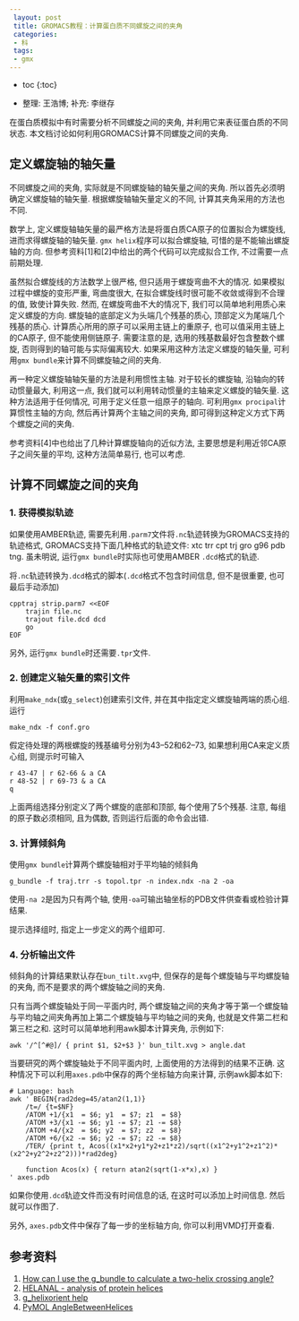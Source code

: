 ```yaml
---
 layout: post
 title: GROMACS教程：计算蛋白质不同螺旋之间的夹角
 categories:
 - 科
 tags:
 - gmx
---
```


* toc
{:toc}

<ul>
<li>整理: 王浩博; 补充: 李继存</li>
</ul>

<p>在蛋白质模拟中有时需要分析不同螺旋之间的夹角, 并利用它来表征蛋白质的不同状态.
本文档讨论如何利用GROMACS计算不同螺旋之间的夹角.</p>

## 定义螺旋轴的轴矢量

<p>不同螺旋之间的夹角, 实际就是不同螺旋轴的轴矢量之间的夹角. 所以首先必须明确定义螺旋轴的轴矢量.
根据螺旋轴轴矢量定义的不同, 计算其夹角采用的方法也不同.</p>

<p>数学上, 定义螺旋轴轴矢量的最严格方法是将蛋白质CA原子的位置拟合为螺旋线, 进而求得螺旋轴的轴矢量. <code>gmx helix</code>程序可以拟合螺旋轴, 可惜的是不能输出螺旋轴的方向. 但参考资料[1]和[2]中给出的两个代码可以完成拟合工作, 不过需要一点前期处理.</p>

<p>虽然拟合螺旋线的方法数学上很严格, 但只适用于螺旋弯曲不大的情况. 如果模拟过程中螺旋的变形严重, 弯曲度很大, 在拟合螺旋线时很可能不收敛或得到不合理的值, 致使计算失败. 然而, 在螺旋弯曲不大的情况下, 我们可以简单地利用质心来定义螺旋的方向. 螺旋轴的底部定义为头端几个残基的质心, 顶部定义为尾端几个残基的质心. 计算质心所用的原子可以采用主链上的重原子, 也可以值采用主链上的CA原子, 但不能使用侧链原子. 需要注意的是, 选用的残基数最好包含整数个螺旋, 否则得到的轴可能与实际偏离较大. 如果采用这种方法定义螺旋的轴矢量, 可利用<code>gmx bundle</code>来计算不同螺旋轴之间的夹角.</p>

<p>再一种定义螺旋轴轴矢量的方法是利用惯性主轴. 对于较长的螺旋轴, 沿轴向的转动惯量最大, 利用这一点, 我们就可以利用转动惯量的主轴来定义螺旋的轴矢量.
这种方法适用于任何情况, 可用于定义任意一组原子的轴向. 可利用<code>gmx procipal</code>计算惯性主轴的方向, 然后再计算两个主轴之间的夹角, 即可得到这种定义方式下两个螺旋之间的夹角.</p>

<p>参考资料[4]中也给出了几种计算螺旋轴向的近似方法, 主要思想是利用近邻CA原子之间矢量的平均, 这种方法简单易行, 也可以考虑.</p>

## 计算不同螺旋之间的夹角

### 1. 获得模拟轨迹

<p>如果使用AMBER轨迹, 需要先利用<code>.parm7</code>文件将<code>.nc</code>轨迹转换为GROMACS支持的轨迹格式, GROMACS支持下面几种格式的轨迹文件: xtc trr cpt trj gro g96 pdb tng.
虽未明说, 运行<code>gmx bundle</code>时实际也可使用AMBER <code>.dcd</code>格式的轨迹.</p>

<p>将<code>.nc</code>轨迹转换为<code>.dcd</code>格式的脚本(<code>.dcd</code>格式不包含时间信息, 但不是很重要, 也可最后手动添加)</p>

<pre><code>cpptraj strip.parm7 &lt;&lt;EOF
    trajin file.nc
    trajout file.dcd dcd
    go
EOF
</code></pre>

<p>另外, 运行<code>gmx bundle</code>时还需要<code>.tpr</code>文件.</p>

### 2. 创建定义轴矢量的索引文件

<p>利用<code>make_ndx</code>(或<code>g_select</code>)创建索引文件, 并在其中指定定义螺旋轴两端的质心组. 运行</p>

<pre><code>make_ndx -f conf.gro
</code></pre>

<p>假定待处理的两根螺旋的残基编号分别为43&#8211;52和62&#8211;73, 如果想利用CA来定义质心组, 则提示时可输入</p>

<pre><code>r 43-47 | r 62-66 &amp; a CA
r 48-52 | r 69-73 &amp; a CA
q
</code></pre>

<p>上面两组选择分别定义了两个螺旋的底部和顶部, 每个使用了5个残基. 注意, 每组的原子数必须相同, 且为偶数, 否则运行后面的命令会出错.</p>

### 3. 计算倾斜角

<p>使用<code>gmx bundle</code>计算两个螺旋轴相对于平均轴的倾斜角</p>

<pre><code>g_bundle -f traj.trr -s topol.tpr -n index.ndx -na 2 -oa
</code></pre>

<p>使用<code>-na 2</code>是因为只有两个轴, 使用<code>-oa</code>可输出轴坐标的PDB文件供查看或检验计算结果.</p>

<p>提示选择组时, 指定上一步定义的两个组即可.</p>

### 4. 分析输出文件

<p>倾斜角的计算结果默认存在<code>bun_tilt.xvg</code>中, 但保存的是每个螺旋轴与平均螺旋轴的夹角, 而不是要求的两个螺旋轴之间的夹角. </p>

<p>只有当两个螺旋轴处于同一平面内时, 两个螺旋轴之间的夹角才等于第一个螺旋轴与平均轴之间夹角再加上第二个螺旋轴与平均轴之间的夹角, 也就是文件第二栏和第三栏之和. 这时可以简单地利用awk脚本计算夹角, 示例如下:</p>

<pre><code>awk '/^[^#@]/ { print $1, $2+$3 }' bun_tilt.xvg &gt; angle.dat
</code></pre>

<p>当要研究的两个螺旋轴处于不同平面内时, 上面使用的方法得到的结果不正确. 这种情况下可以利用<code>axes.pdb</code>中保存的两个坐标轴方向来计算, 示例awk脚本如下:</p>

<pre class="line-numbers" data-start="0"><code class="language-bash"># Language: bash
awk ' BEGIN{rad2deg=45/atan2(1,1)}
	/t=/ {t=$NF}
	/ATOM +1/{x1  = $6; y1  = $7; z1  = $8}
	/ATOM +3/{x1 -= $6; y1 -= $7; z1 -= $8}
	/ATOM +4/{x2  = $6; y2  = $7; z2  = $8}
	/ATOM +6/{x2 -= $6; y2 -= $7; z2 -= $8}
	/TER/ {print t, Acos((x1*x2+y1*y2+z1*z2)/sqrt((x1^2+y1^2+z1^2)*(x2^2+y2^2+z2^2)))*rad2deg}

	function Acos(x) { return atan2(sqrt(1-x*x),x) }
' axes.pdb
</code></pre>

<p>如果你使用<code>.dcd</code>轨迹文件而没有时间信息的话, 在这时可以添加上时间信息. 然后就可以作图了.</p>

<p>另外, <code>axes.pdb</code>文件中保存了每一步的坐标轴方向, 你可以利用VMD打开查看.</p>

## 参考资料

<ol class="incremental">
<li><a href="http://www.researchgate.net/post/How_can_I_use_the_g_bundle_to_calculate_a_two-helix_crossing_angle">How can I use the g_bundle to calculate a two-helix crossing angle?</a></li>
<li><a href="https://mdanalysis.googlecode.com/svn/trunk/doc/html/documentation_pages/analysis/helanal.html">HELANAL - analysis of protein helices</a></li>
<li><a href="http://comments.gmane.org/gmane.science.biology.gromacs.user/66416">g_helixorient help</a></li>
<li><a href="http://www.pymolwiki.org/index.php/AngleBetweenHelices">PyMOL AngleBetweenHelices</a></li>
</ol>
